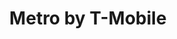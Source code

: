 ---
title: "Metro by T-Mobile"
url: /pensacola/metro-by-t-mobile-west-cervantes-street/
shop: video
---